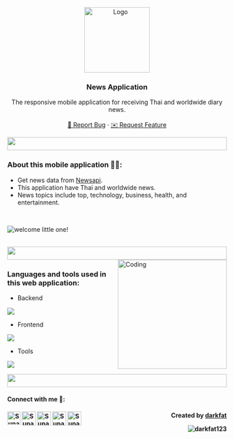 <!-- PROJECT LOGO -->
<div align="center">
  <a href="https://github.com/github_username/repo_name">
    <img src="https://media0.giphy.com/media/v1.Y2lkPTc5MGI3NjExMDZ2ZHoxeWZlbndtc2RsNmVpdW14cWt1dXQyNGQ2NzZnOGV2OGRmMiZlcD12MV9pbnRlcm5hbF9naWZfYnlfaWQmY3Q9cw/sr8s9PGq6L6I3LsFPC/giphy.gif" alt="Logo" width="150" height="150">
  </a>

<h3 align="center">News Application</h3>

  <p align="center">
    The responsive mobile application for receiving Thai and worldwide diary news.
    <br />
    <br />
    <a href="https://github.com/darkfat123/News_Application/issues" target="_blank">🚨 Report Bug</a>
    ·
    <a href="https://github.com/darkfat123/News_Application/issues" target="_blank">✉️ Request Feature</a>
  </p>
</div>
<img src="https://i.imgur.com/dBaSKWF.gif" height="30" width="100%">

<h3 align="left">About this mobile application 🙋‍♂️:</h3>

  * Get news data from [Newsapi](https://newsapi.org/).
  * This application have Thai and worldwide news.
  * News topics include top, technology, business, health, and entertainment.
<br />

![welcome little one!](https://github.com/darkfat123/News_Application/assets/140593160/781ee88b-83e8-4ece-9b98-3324d0cdefb6)


<p align="center"></p>
<br />

<img src="https://i.imgur.com/dBaSKWF.gif" height="30" width="100%">

<img align="right" alt="Coding" width="250" src="https://media3.giphy.com/media/v1.Y2lkPTc5MGI3NjExYnVzdHYxcmtuNGhtMGxwZGZranlvcGV6OXplNTk3cmc5Y2xobXM5NSZlcD12MV9pbnRlcm5hbF9naWZfYnlfaWQmY3Q9cw/XBpEStjvGIDfq2vJWL/giphy.gif">
<h3 align="left">Languages and tools used in this web application:</h3>

- Backend
<p align="left">
  <a href="https://skillicons.dev">
    <img src="https://skillicons.dev/icons?i=dart" />
  </a>
</p>

- Frontend
<p align="left">
  <a href="https://skillicons.dev">
    <img src="https://skillicons.dev/icons?i=flutter" />
  </a>
</p>

- Tools
<p align="left">
  <a href="https://skillicons.dev">
    <img src="https://skillicons.dev/icons?i=git,github,vscode,postman" />
  </a>
</p>

<img src="https://i.imgur.com/dBaSKWF.gif" height="30" width="100%">

<h4> Connect with me 🎊: <h4>
  <a href="https://www.linkedin.com/in/supakorn-yookack-39a730289/">
   <img align="left" alt="Supakorn Yookack | Linkedin" width="30px" src="https://www.vectorlogo.zone/logos/linkedin/linkedin-icon.svg" />
  </a>
  <a href="mailto:supakorn.yookack@gmail.com">
    <img align="left" alt="Supakorn Yookack | Gmail" width="32px" src="https://www.vectorlogo.zone/logos/gmail/gmail-icon.svg" />
  </a>
  <a href="https://medium.com/@yookack_s">
    <img align="left" alt="Supakorn Yookack | Medium" width="32px" src="https://www.vectorlogo.zone/logos/medium/medium-tile.svg" />
  </a>
   <a href="https://www.facebook.com/supakorn.yookaek/">
    <img align="left" alt="Supakorn Yookack | Facebook" width="32px" src="https://www.vectorlogo.zone/logos/facebook/facebook-tile.svg" />
  </a>
   <a href="https://github.com/darkfat123">
    <img align="left" alt="Supakorn Yookack | Github" width="32px" src="https://www.vectorlogo.zone/logos/github/github-tile.svg" />
  </a>
<p align="right" > Created by <a href="https://github.com/darkfat123">darkfat</a></p>
<p align="right" > <img src="https://komarev.com/ghpvc/?username=darkfat123&label=Profile%20views&color=0e75b6&style=flat" alt="darkfat123" /> </p>
